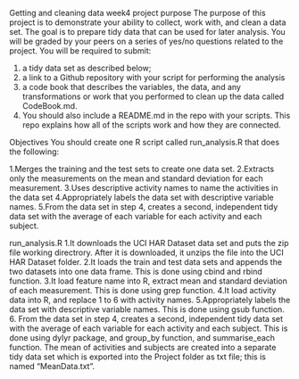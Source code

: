 Getting and cleaning data week4 project
purpose
The purpose of this project is to demonstrate your ability to collect, work with, and clean a data set. The goal is to prepare tidy data that can be used for later analysis. You will be graded by your peers on a series of yes/no questions related to the project. You will be required to submit: 
1. a tidy data set as described below;
2. a link to a Github repository with your script for performing the analysis
3. a code book that describes the variables, the data, and any transformations or work that you performed to clean up the data called CodeBook.md. 
4. You should also include a README.md in the repo with your scripts. This repo explains how all of the scripts work and how they are connected.

Objectives
You should create one R script called run_analysis.R that does the following:

1.Merges the training and the test sets to create one data set.
2.Extracts only the measurements on the mean and standard deviation for each measurement.
3.Uses descriptive activity names to name the activities in the data set
4.Appropriately labels the data set with descriptive variable names.
5.From the data set in step 4, creates a second, independent tidy data set with the average of each variable for each activity and each subject.


run_analysis.R
1.It downloads the UCI HAR Dataset data set and puts the zip file working directrory. After it is downloaded, it unzips the file into the UCI HAR Dataset folder.
2.It loads the train and test data sets and appends the two datasets into one data frame. This is done using cbind and rbind function. 
3.It load feature name into R, extract mean and standard deviation of each measurement. This is done using grep function.
4.It load activity data into R, and replace 1 to 6 with activity names.
5.Appropriately labels the data set with descriptive variable names. This is done using gsub function.
6. From the data set in step 4, creates a second, independent tidy data set with the average of each variable for each activity and each subject. This is done using dylyr package, and group_by function, and summarise_each function. The mean of activities and subjects are created into a separate tidy data set which is exported into the Project folder as txt file; this is named “MeanData.txt”.

